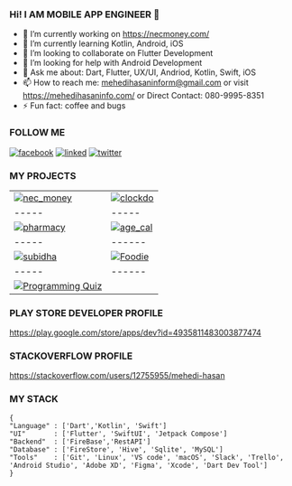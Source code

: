 ### Hi! I AM MOBILE APP ENGINEER 👋


- 🔭 I’m currently working on https://necmoney.com/
- 🌱 I’m currently learning Kotlin, Android, iOS
- 👯 I’m looking to collaborate on Flutter Development
- 🤔 I’m looking for help with Android Development
- 💬 Ask me about: Dart, Flutter, UX/UI, Andriod, Kotlin, Swift, iOS
- 📫 How to reach me: mehedihasaninform@gmail.com or visit https://mehedihasaninfo.com/ or Direct Contact: 080-9995-8351
- ⚡ Fun fact: coffee and bugs

### FOLLOW ME

[![facebook](https://user-images.githubusercontent.com/29401466/87295335-d7e8aa80-c526-11ea-99be-ca20ba013a85.png)](https://web.facebook.com/jpmehedi/)
[![linked](https://user-images.githubusercontent.com/29401466/87295135-935d0f00-c526-11ea-8f5a-208be1bd116d.png)](https://www.linkedin.com/in/jpmehedi/)
[![twitter](https://user-images.githubusercontent.com/29401466/87295693-62310e80-c527-11ea-8953-f2bc8a81f622.png)](https://twitter.com/jpmehedi/)

### MY PROJECTS
| | | 
|--------|-----|
|[![nec_money](https://user-images.githubusercontent.com/29401466/158042607-47171f04-512a-4a09-969f-064e920d5b86.png)](https://apps.apple.com/us/app/nec-money/id1476959641)| [![clockdo](https://user-images.githubusercontent.com/29401466/158042626-614bf7cd-0b05-465b-8a9e-3da92c3a19b4.png)](https://play.google.com/store/apps/details?id=com.augnitive.todo)|
|-----|-----|
[![pharmacy](https://user-images.githubusercontent.com/29401466/158042651-f11a65b1-ba33-433a-94ed-bdf427bcb033.png)](https://play.google.com/store/apps/details?id=com.subidhabd.pharmacy)|[![age_cal](https://user-images.githubusercontent.com/29401466/158042662-eaaa2e88-774b-46db-8f2e-abafbc00dd05.png)](https://play.google.com/store/apps/details?id=com.mehedihasaninfo.age_calculator)|
|-----|------|
[![subidha](https://user-images.githubusercontent.com/29401466/158042640-c33ece30-0ee2-4f27-8ef0-b61219ee2d24.png)](https://play.google.com/store/apps/details?id=com.subidhabd.customerapp)|[![Foodie](https://github.com/jpmehedi/jpmehedi/assets/29401466/ecf1a868-d8e6-4828-9898-6fd6218fefa6)](https://play.google.com/store/apps/details?id=com.mehedihasaninfo.foodie)|
|-----|------|
[![Programming Quiz](https://github.com/jpmehedi/jpmehedi/assets/29401466/e6121c0e-6e39-400d-8957-0d49fbbd9787)](https://play.google.com/store/apps/details?id=com.interview.quiz_app)|

### PLAY STORE DEVELOPER PROFILE 
https://play.google.com/store/apps/dev?id=4935811483003877474

### STACKOVERFLOW PROFILE
https://stackoverflow.com/users/12755955/mehedi-hasan
### MY STACK

``` Dart, Kotlin & Swift
{
"Language" : ['Dart','Kotlin', 'Swift']
"UI"       : ['Flutter', 'SwiftUI', 'Jetpack Compose']
"Backend"  : ['FireBase','RestAPI']
"Database" : ['FireStore', 'Hive', 'Sqlite', 'MySQL']
"Tools"    : ['Git', 'Linux', 'VS code', 'macOS', 'Slack', 'Trello', 'Android Studio', 'Adobe XD', 'Figma', 'Xcode', 'Dart Dev Tool']
}

```



